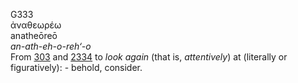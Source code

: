 G333  
ἀναθεωρέω  
anatheōreō  
*an-ath-eh-o-reh‘-o*  
From [303](g0303) and [2334](g2334) to *look* *again* (that is,
*attentively*) at (literally or figuratively): - behold, consider.  
